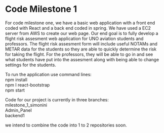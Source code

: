 # Code Milestone 1

For code milestone one, we have a basic web application with a front end coded with React and a back end coded in spring. We have used a EC2 server from AWS to create our web page. Our end goal is to fully develop a flight risk assesment web application for UNO aviation students and professors. The flight risk assesment form will include useful NOTAMs and METAR data for the students so they are able to quickly determine the risk for taking the flight. For the professors, they will be able to go in and see what students have put into the assesment along with being able to change settings for the students. 

To run the application use command lines: \
npm install \
npm I react-bootstrap \
npm start 

Code for our project is currently in three branches: \
milestone_1_simonini \
Admin_Panel \
backend1 

we intend to combine the code into 1 to 2 repositories soon. 


